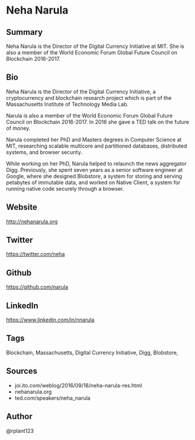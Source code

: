 # Neha Narula

## Summary
Neha Narula is the Director of the Digital Currency Initiative at MIT. She is also a member of the World Economic Forum Global Future Council on Blockchain 2016-2017.

## Bio
Neha Narula is the Director of the Digital Currency Initiative, a cryptocurrency and blockchain research project which is part of the Massachusetts Institute of Technology Media Lab. 

Narula is also a member of the World Economic Forum Global Future Council on Blockchain 2016-2017. In 2016 she gave a TED talk on the future of money.

Narula completed her PhD and Masters degrees in Computer Science at MIT, researching scalable multicore and partitioned databases, distributed systems, and browser security.

While working on her PhD, Narula helped to relaunch the news aggregator Digg. Previously, she spent seven years as a senior software engineer at Google, where she designed Blobstore, a system for storing and serving petabytes of immutable data, and worked on Native Client, a system for running native code securely through a browser.

## Website
http://nehanarula.org

## Twitter
https://twitter.com/neha

## Github
https://github.com/narula

## LinkedIn
https://www.linkedin.com/in/nnarula

## Tags
Blockchain, Massachusetts, Digital Currency Initiative, Digg, Blobstore,

## Sources
- joi.ito.com/weblog/2016/09/18/neha-narula-res.html
- nehanarula.org
- ted.com/speakers/neha_narula

## Author
@rplant123
